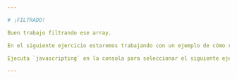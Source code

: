 ```yaml
---

# ¡FILTRADO!

Buen trabajo filtrando ese array.

En el siguiente ejercicio estaremos trabajando con un ejemplo de cómo recorrer arrays.

Ejecuta `javascripting` en la consola para seleccionar el siguiente ejercicio.

---
```

